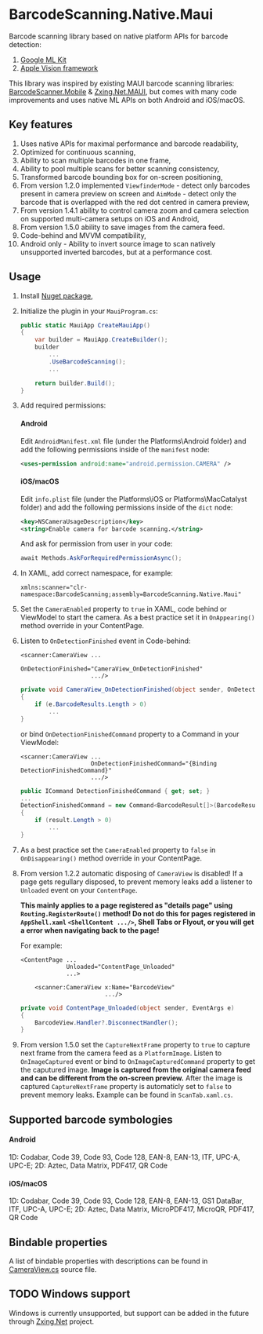 # BarcodeScanning.Native.Maui
Barcode scanning library based on native platform APIs for barcode detection: 
1. [Google ML Kit](https://developers.google.com/ml-kit)
2. [Apple Vision framework](https://developer.apple.com/documentation/vision)

This library was inspired by existing MAUI barcode scanning libraries: [BarcodeScanner.Mobile](https://github.com/JimmyPun610/BarcodeScanner.Mobile) & [Zxing.Net.MAUI](https://github.com/Redth/ZXing.Net.Maui), but comes with many code improvements and uses native ML APIs on both Android and iOS/macOS.

## Key features
1. Uses native APIs for maximal performance and barcode readability,
2. Optimized for continuous scanning,
3. Ability to scan multiple barcodes in one frame,
4. Ability to pool multiple scans for better scanning consistency,
5. Transformed barcode bounding box for on-screen positioning,
6. From version 1.2.0 implemented `ViewfinderMode` - detect only barcodes present in camera preview on screen and `AimMode` - detect only the barcode that is overlapped with the red dot centred in camera preview,
7. From version 1.4.1 ability to control camera zoom and camera selection on supported multi-camera setups on iOS and Android,
8. From version 1.5.0 ability to save images from the camera feed.
9. Code-behind and MVVM compatibility,
10. Android only - Ability to invert source image to scan natively unsupported inverted barcodes, but at a performance cost.

## Usage
1. Install [Nuget package](https://www.nuget.org/packages/BarcodeScanning.Native.Maui),
2. Initialize the plugin in your `MauiProgram.cs`:
    ```csharp
    public static MauiApp CreateMauiApp()
    {
        var builder = MauiApp.CreateBuilder();
        builder
            ...
            .UseBarcodeScanning();
            ...

        return builder.Build();
    }
    ```
3. Add required permissions:
    #### Android
    Edit `AndroidManifest.xml` file (under the Platforms\Android folder) and add the following permissions inside of the `manifest` node:
    ```xml
    <uses-permission android:name="android.permission.CAMERA" />
    ```
    #### iOS/macOS
    Edit `info.plist` file (under the Platforms\iOS or Platforms\MacCatalyst folder) and add the following permissions inside of the `dict` node:
    ```xml
    <key>NSCameraUsageDescription</key>
    <string>Enable camera for barcode scanning.</string>
    ```
    And ask for permission from user in your code:
    ```csharp
    await Methods.AskForRequiredPermissionAsync();
    ```
4. In XAML, add correct namespace, for example:
    ```xaml
    xmlns:scanner="clr-namespace:BarcodeScanning;assembly=BarcodeScanning.Native.Maui"
    ```
5. Set the `CameraEnabled` property to `true` in XAML, code behind or ViewModel to start the camera. As a best practice set it in `OnAppearing()` method override in your ContentPage.
6. Listen to `OnDetectionFinished` event in Code-behind:
    ```xaml
    <scanner:CameraView ...
                        OnDetectionFinished="CameraView_OnDetectionFinished"
                        .../>
    ```
    ```csharp
    private void CameraView_OnDetectionFinished(object sender, OnDetectionFinishedEventArg e)
    {
        if (e.BarcodeResults.Length > 0)
            ...
    }
    ```
    or bind `OnDetectionFinishedCommand` property to a Command in your ViewModel:
    ```xaml
    <scanner:CameraView ...
                        OnDetectionFinishedCommand="{Binding DetectionFinishedCommand}"
                        .../>
    ```
    ```csharp
    public ICommand DetectionFinishedCommand { get; set; }
    ...
    DetectionFinishedCommand = new Command<BarcodeResult[]>(BarcodeResult[] result) =>
    {
        if (result.Length > 0)
            ...
    }
    ```
7. As a best practice set the `CameraEnabled` property to `false` in `OnDisappearing()` method override in your ContentPage.
8. From version 1.2.2 automatic disposing of `CameraView` is disabled! If a page gets regullary disposed, to prevent memory leaks add a listener to `Unloaded` event on your `ContentPage`. 

    **This mainly applies to a page registered as "details page" using `Routing.RegisterRoute()` method! Do not do this for pages registered in `AppShell.xaml` `<ShellContent .../>`, Shell Tabs or Flyout, or you will get a error when navigating back to the page!**
    
    For example:
    ```xaml
    <ContentPage ...
                 Unloaded="ContentPage_Unloaded"
                 ...>

        <scanner:CameraView x:Name="BarcodeView"
                            .../>
    ```
    ```csharp
    private void ContentPage_Unloaded(object sender, EventArgs e)
    {
        BarcodeView.Handler?.DisconnectHandler();
    }
    ```
9. From version 1.5.0 set the `CaptureNextFrame` property to `true` to capture next frame from the camera feed as a `PlatformImage`. Listen to `OnImageCaptured` event or bind to `OnImageCapturedCommand` property to get the caputured image. **Image is captured from the original camera feed and can be different from the on-screen preview.** After the image is captured `CaptureNextFrame` property is automaticly set to `false` to prevent memory leaks. Example can be found in `ScanTab.xaml.cs`.

## Supported barcode symbologies
#### Android
1D: Codabar, Code 39, Code 93, Code 128, EAN-8, EAN-13, ITF, UPC-A, UPC-E; 2D: Aztec, Data Matrix, PDF417, QR Code
#### iOS/macOS
1D: Codabar, Code 39, Code 93, Code 128, EAN-8, EAN-13, GS1 DataBar, ITF, UPC-A, UPC-E; 2D: Aztec, Data Matrix, MicroPDF417, MicroQR, PDF417, QR Code

## Bindable properties
A list of bindable properties with descriptions can be found in [CameraView.cs](https://github.com/afriscic/BarcodeScanning.Native.Maui/blob/master/BarcodeScanning.Native.Maui/CameraView.cs) source file.

## TODO Windows support
Windows is currently unsupported, but support can be added in the future through [Zxing.Net](https://github.com/micjahn/ZXing.Net) project.
